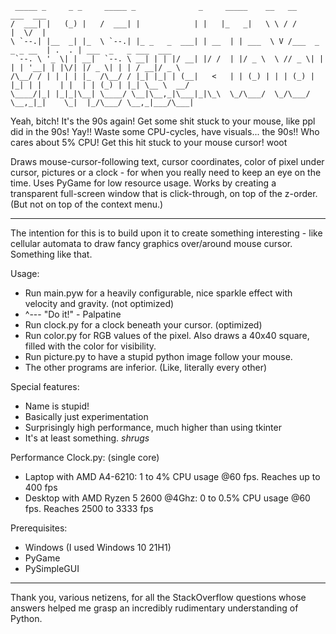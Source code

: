 ```
 _____ _     _ _     _____ _              _     _____    __   __                ___  ___                     
/  ___| |   (_) |   /  ___| |            | |   |_   _|   \ \ / /                |  \/  |                     
\ `--.| |__  _| |_  \ `--.| |_ _   _  ___| | __  | | ___  \ V /___  _   _ _ __  | .  . | ___  _   _ ___  ___ 
 `--. \ '_ \| | __|  `--. \ __| | | |/ __| |/ /  | |/ _ \  \ // _ \| | | | '__| | |\/| |/ _ \| | | / __|/ _ \
/\__/ / | | | | |_  /\__/ / |_| |_| | (__|   <   | | (_) | | | (_) | |_| | |    | |  | | (_) | |_| \__ \  __/
\____/|_| |_|_|\__| \____/ \__|\__,_|\___|_|\_\  \_/\___/  \_/\___/ \__,_|_|    \_|  |_/\___/ \__,_|___/\___|
```
Yeah, bitch! It's the 90s again! Get some shit stuck to your mouse, like ppl did in the 90s! Yay!! Waste some CPU-cycles, have visuals... the 90s!! Who cares about 5% CPU! Get this hit stuck to your mouse cursor! woot

Draws mouse-cursor-following text, cursor coordinates, color of pixel under cursor, pictures or a clock - for when you really need to keep an eye on the time. Uses PyGame for low resource usage. Works by creating a transparent full-screen window that is click-through, on top of the z-order. (But not on top of the context menu.)

---

The intention for this is to build upon it to create something interesting - like cellular automata to draw fancy graphics over/around mouse cursor. Something like that.

Usage:
- Run main.pyw for a heavily configurable, nice sparkle effect with velocity and gravity. (not optimized)
- ^--- "Do it!" - Palpatine
- Run clock.py for a clock beneath your cursor. (optimized)
- Run color.py for RGB values of the pixel. Also draws a 40x40 square, filled with the color for visibility.
- Run picture.py to have a stupid python image follow your mouse.
- The other programs are inferior. (Like, literally every other)


Special features:
- Name is stupid!
- Basically just experimentation
- Surprisingly high performance, much higher than using tkinter
- It's at least something. *shrugs*


Performance Clock.py: (single core)
- Laptop with AMD A4-6210: 1 to 4% CPU usage @60 fps. Reaches up to 400 fps
- Desktop with AMD Ryzen 5 2600 @4Ghz: 0 to 0.5% CPU usage @60 fps. Reaches 2500 to 3333 fps


Prerequisites:
- Windows (I used Windows 10 21H1)
- PyGame
- PySimpleGUI



---
Thank you, various netizens, for all the StackOverflow questions whose answers helped me grasp an incredibly rudimentary understanding of Python.
